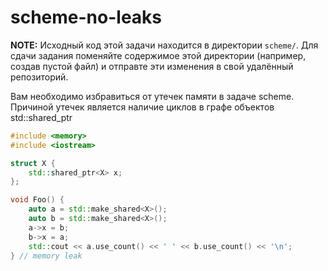 # scheme-no-leaks

**NOTE:** Исходный код этой задачи находится в директории `scheme/`.
Для сдачи задания поменяйте содержимое этой директории (например, создав пустой файл)
и отправте эти изменения в свой удалённый репозиторий.

Вам необходимо избравиться от утечек памяти в задаче scheme.
Причиной утечек является наличие циклов в графе объектов std::shared_ptr

```c++
#include <memory>
#include <iostream>

struct X {
    std::shared_ptr<X> x;
};

void Foo() {
    auto a = std::make_shared<X>();
    auto b = std::make_shared<X>();
    a->x = b;
    b->x = a;
    std::cout << a.use_count() << ' ' << b.use_count() << '\n';
} // memory leak
```
